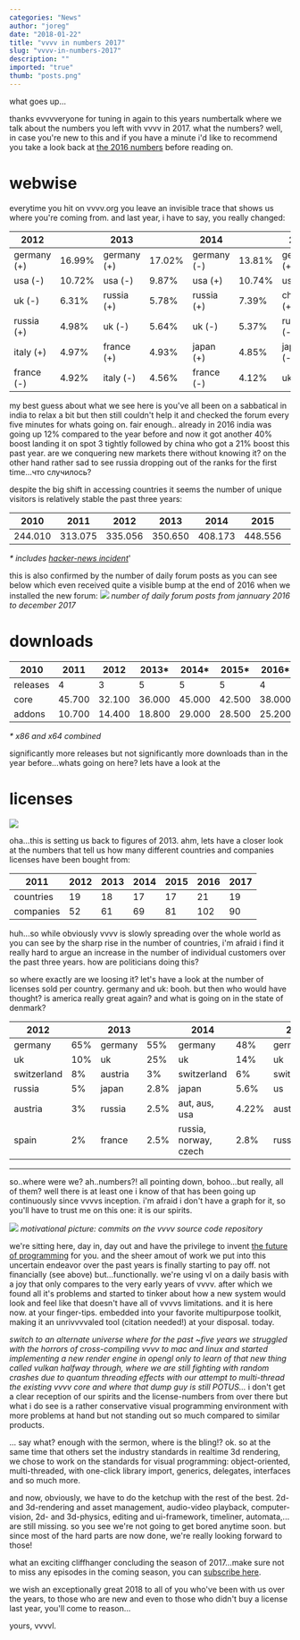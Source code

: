 ```yaml
---
categories: "News"
author: "joreg"
date: "2018-01-22"
title: "vvvv in numbers 2017"
slug: "vvvv-in-numbers-2017"
description: ""
imported: "true"
thumb: "posts.png"
---
```



what goes up...

thanks evvvveryone for tuning in again to this years numbertalk where we talk about the numbers you left with vvvv in 2017. what the numbers? well, in case you're new to this and if you have a minute i'd like to recommend you take a look back at [the 2016 numbers](/blog/2017/vvvv-in-numbers-2016) before reading on.

# webwise
everytime you hit on vvvv.org you leave an invisible trace that shows us where you're coming from. and last year, i have to say, you really changed:

**2012**| |**2013**| |**2014**| |**2015**| |**2016**| |**2017**|
|---|---|---|---|---|---|---|---|---|---|---|
germany (+)|16.99%|germany (+)|17.02%|germany (-)|13.81%|germany (+)|13.85%|germany (-)|12.35%|germany (+)|13.94%
usa (-)|10.72%|usa (-)|9.87%|usa (+)|10.74%|usa (+)|10.90%|usa (+)|11.76%|usa (-)|9.81%
uk (-)|6.31%|russia (+)|5.78%|russia (+)|7.39%|china (+)|5.44%|japan (+)|4.85%|india(+)|5.94%
russia (+)|4.98%|uk (-)|5.64%|uk (-)|5.37%|russia (-)|4.77%|russia (-)|4.67%|china(+)|5.15%
italy (+)|4.97%|france (+)|4.93%|japan (+)|4.85%|japan (-)|4.76%|uk (=)|4.51%|japan(-)|4.25%
france (-)|4.92%|italy (-)|4.56%|france (-)|4.12%|uk (-)|4.51%|china (-)|4.26%|uk(-)|4.18%


my best guess about what we see here is you've all been on a sabbatical in india to relax a bit but then still couldn't help it and checked the forum every five minutes for whats going on. fair enough.. already in 2016 india was going up 12% compared to the year before and now it got another 40% boost landing it on spot 3 tightly followed by china who got a 21% boost this past year. are we conquering  new markets there without knowing it? on the other hand rather sad to see russia dropping out of the ranks for the first time...что случилось?

despite the big shift in accessing countries it seems the number of unique visitors is relatively stable the past three years:

**2010** | **2011** | **2012** | **2013**|**2014**|**2015**|**2016***|**2017**
|---|---|---|---|---|---|---|---|
244.010 | 313.075 | 335.056 | 350.650 | 408.173 | 448.556 | 457.541 | 447.605

*\* includes [hacker-news incident](/blog/2016/vvvvhat-happened-in-june-2016)*'

this is also confirmed by the number of daily forum posts as you can see below which even received quite a visible bump at the end of 2016 when we installed the new forum:
![](posts.png) 
*number of daily forum posts from jannuary 2016 to december 2017*

# downloads
|**2010** | **2011** | **2012** | **2013*** | **2014*** | **2015*** | **2016*** | **2017***
|---|---|---|---|---|---|---|---|
releases | 4 | 3 | 5 | 5 | 5 | 4 | 1 | 4
core | 45.700 | 32.100 | 36.000 | 45.000 | 42.500 | 38.000 | 29.300 | 32.600
addons | 10.700 | 14.400 | 18.800 | 29.000 | 28.500 | 25.200| 19.400 | 21.400

*\* x86 and x64 combined*

significantly more releases but not significantly more downloads than in the year before...whats going on here? lets have a look at the 

# licenses
![](licensesanddongles.png) 

oha...this is setting us back to figures of 2013. ahm, lets have a closer look at the numbers that tell us how many different countries and companies licenses have been bought from:

|**2011** | **2012** | **2013** | **2014** | **2015** | **2016** | **2017**
|---|---|---|---|---|---|---|
countries| 19 | 18 | 17 | 17 | 21 | 19 | 22
companies| 52 | 61 | 69 | 81 | 102 | 90 | 80


huh...so while obviously vvvv is slowly spreading over the whole world as you can see by the sharp rise in the number of countries, i'm afraid i find it really hard to argue an increase in the number of individual customers over the past three years. how are politicians doing this?

so where exactly are we loosing it? let's have a look at the number of licenses sold per country. germany and uk: booh. but then who would have thought? is america really great again? and what is going on in the state of denmark?

**2012**| |**2013**| |**2014**| |**2015**| |**2016**| |**2017**|
|---|---|---|---|---|---|---|---|---|---|---|
germany|65%|germany|55%|germany|48%|germany|55%|germany|68%|germany|63%
uk|10%|uk|25%|uk|14%|uk|15%|uk|13.6%|uk|11%
switzerland|8%|austria|3%|switzerland|6%|switzerland|6%|russia|5.3%|us|6.5%
russia|5%|japan|2.8%|japan|5.6%|us|3.52%|austria|3.8%|switzerland|4.6%
austria|3%|russia|2.5%|aut, aus, usa|4.22%|austria|3.22%|switzerland|1.5%|russia|2.6%
spain|2%|france|2.5%|russia, norway, czech|2.8%|russia|2.93%|France|1.6%|denmark|2%


---

so..where were we? ah..numbers?! all pointing down, bohoo...but really, all of them? well there is at least one i know of that has been going up continuously since vvvvs inception. i'm afraid i don't have a graph for it, so you'll have to trust me on this one: it is our spirits. 

![](github.png)
*motivational picture: commits on the vvvv source code repository*

we're sitting here, day in, day out and have the privilege to invent [the future of programming](https://betadocs.vvvv.org/using-vvvv/vl.html) for you. and the sheer amout of work we put into this uncertain endeavor over the past years is finally starting to pay off. not financially (see above) but...functionally. we're using vl on a daily basis with a joy that only compares to the very early years of vvvv. after which we found all it's problems and started to tinker about how a new system would look and feel like that doesn't have all of vvvvs limitations. and it is here now. at your finger-tips. embedded into your favorite multipurpose toolkit, making it an unrivvvvaled tool (citation needed!) at your disposal. today.

*switch to an alternate universe where for the past ~five years we struggled with the horrors of cross-compiling vvvv to mac and linux and started implementing a new render engine in opengl only to learn of that new thing called vulkan halfway through, where we are still fighting with random crashes due to quantum threading effects with our attempt to multi-thread the existing vvvv core and where that dump guy is still POTUS...*
i don't get a clear reception of our spirits and the license-numbers from over there but what i do see is a rather conservative visual programming environment with more problems at hand but not standing out so much compared to similar products. 

... say what? enough with the sermon, where is the bling!? ok. so at the same time that others set the industry standards in realtime 3d rendering, we chose to work on the standards for visual programming: object-oriented, multi-threaded, with one-click library import, generics, delegates, interfaces and so much more. 

and now, obviously, we have to do the ketchup with the rest of the best. 2d- and 3d-rendering and asset management, audio-video playback, computer-vision, 2d- and 3d-physics, editing and ui-framework, timeliner, automata,... are still missing. so you see we're not going to get bored anytime soon. but since most of the hard parts are now done, we're really looking forward to those!

what an exciting cliffhanger concluding the season of 2017...make sure not to miss any episodes in the coming season, you can [subscribe here](https://store.vvvv.org/).

we wish an exceptionally great 2018 to all of you who've been with us over the years, to those who are new and even to those who didn't buy a license last year, you'll come to reason...

yours, 
vvvvl.









